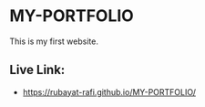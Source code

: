# MY-PORTFOLIO
This is my first website.

## Live Link:
- https://rubayat-rafi.github.io/MY-PORTFOLIO/
